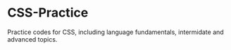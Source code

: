 # CSS-Practice
Practice codes for CSS, including language fundamentals, intermidate and advanced topics.
